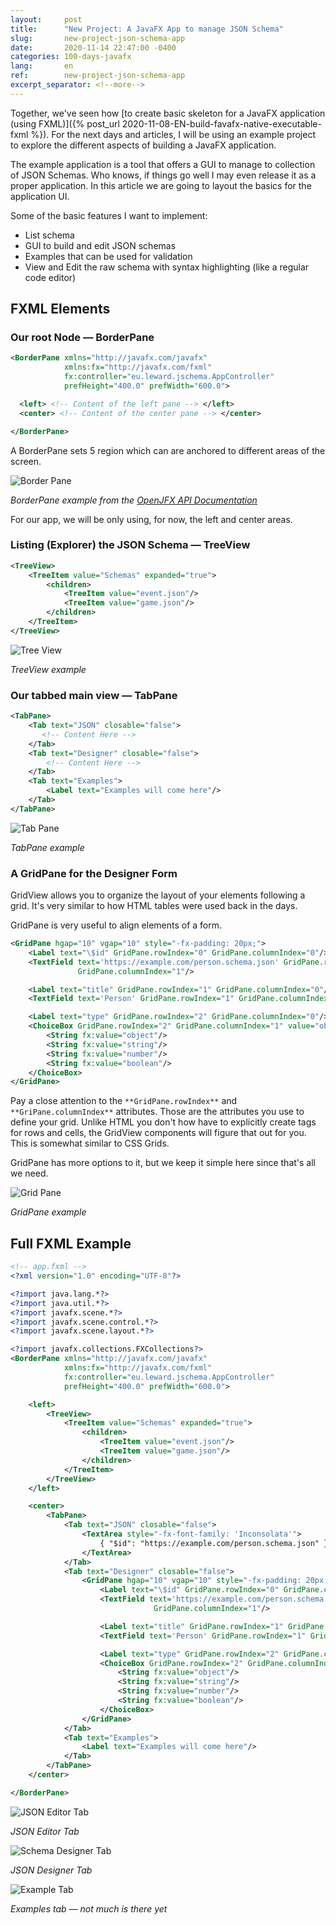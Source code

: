 ```yaml
---
layout:     post
title:      "New Project: A JavaFX App to manage JSON Schema"
slug:       new-project-json-schema-app
date:       2020-11-14 22:47:00 -0400
categories: 100-days-javafx
lang:       en
ref:        new-project-json-schema-app
excerpt_separator: <!--more-->
---
```


Together, we've seen how [to create basic skeleton for a JavaFX application (using FXML)]({% post_url 2020-11-08-EN-build-favafx-native-executable-fxml %}). For the next days and articles, I will be using an example project to explore the different aspects of building a JavaFX application.

The example application is a tool that offers a GUI to manage to collection of JSON Schemas. Who knows, if things go well I may even release it as a proper application. In this article we are going to layout the basics for the application UI.

<!--more-->

Some of the basic features I want to implement:

- List schema
- GUI to build and edit JSON schemas
- Examples that can be used for validation
- View and Edit the raw schema with syntax highlighting (like a regular code editor)

## FXML Elements

### Our root Node — BorderPane

```xml
<BorderPane xmlns="http://javafx.com/javafx"
            xmlns:fx="http://javafx.com/fxml"
            fx:controller="eu.leward.jschema.AppController"
            prefHeight="400.0" prefWidth="600.0">

  <left> <!-- Content of the left pane --> </left>
  <center> <!-- Content of the center pane --> </center>

</BorderPane>
```

A BorderPane sets 5 region which can are anchored to different areas of the screen.

![Border Pane](/assets/2020-11-14-new-project-json-schema-app/borderpane.png)

_BorderPane example from the [OpenJFX API Documentation](https://openjfx.io/javadoc/15/javafx.graphics/javafx/scene/layout/BorderPane.html)_

For our app, we will be only using, for now, the left and center areas.

### Listing (Explorer) the JSON Schema — TreeView

```xml
<TreeView>
    <TreeItem value="Schemas" expanded="true">
        <children>
            <TreeItem value="event.json"/>
            <TreeItem value="game.json"/>
        </children>
    </TreeItem>
</TreeView>
```

![Tree View](/assets/2020-11-14-new-project-json-schema-app/treeview.png)

_TreeView example_

### Our tabbed main view — TabPane

```xml
<TabPane>
    <Tab text="JSON" closable="false">
       <!-- Content Here -->
    </Tab>
    <Tab text="Designer" closable="false">
        <!-- Content Here -->
    </Tab>
    <Tab text="Examples">
        <Label text="Examples will come here"/>
    </Tab>
</TabPane>
```

![Tab Pane](/assets/2020-11-14-new-project-json-schema-app/tabpane.png)

_TabPane example_

### A GridPane for the Designer Form

GridView allows you to organize the layout of your elements following a grid. It's very similar to how HTML tables were used back in the days.

GridPane is very useful to align elements of a form.

```xml
<GridPane hgap="10" vgap="10" style="-fx-padding: 20px;">
    <Label text="\$id" GridPane.rowIndex="0" GridPane.columnIndex="0"/>
    <TextField text='https://example.com/person.schema.json' GridPane.rowIndex="0"
               GridPane.columnIndex="1"/>

    <Label text="title" GridPane.rowIndex="1" GridPane.columnIndex="0"/>
    <TextField text='Person' GridPane.rowIndex="1" GridPane.columnIndex="1"/>

    <Label text="type" GridPane.rowIndex="2" GridPane.columnIndex="0"/>
    <ChoiceBox GridPane.rowIndex="2" GridPane.columnIndex="1" value="object">
        <String fx:value="object"/>
        <String fx:value="string"/>
        <String fx:value="number"/>
        <String fx:value="boolean"/>
    </ChoiceBox>
</GridPane>
```

Pay a close attention to the `**GridPane.rowIndex**` and `**GriPane.columnIndex**` attributes. Those are the attributes you use to define your grid. Unlike HTML you don't how have to explicitly create tags for rows and cells, the GridView components will figure that out for you. This is somewhat similar to CSS Grids.

GridPane has more options to it, but we keep it simple here since that's all we need.

![Grid Pane](/assets/2020-11-14-new-project-json-schema-app/gridpane.png)

_GridPane example_

## Full FXML Example

```xml
<!-- app.fxml -->
<?xml version="1.0" encoding="UTF-8"?>

<?import java.lang.*?>
<?import java.util.*?>
<?import javafx.scene.*?>
<?import javafx.scene.control.*?>
<?import javafx.scene.layout.*?>

<?import javafx.collections.FXCollections?>
<BorderPane xmlns="http://javafx.com/javafx"
            xmlns:fx="http://javafx.com/fxml"
            fx:controller="eu.leward.jschema.AppController"
            prefHeight="400.0" prefWidth="600.0">

    <left>
        <TreeView>
            <TreeItem value="Schemas" expanded="true">
                <children>
                    <TreeItem value="event.json"/>
                    <TreeItem value="game.json"/>
                </children>
            </TreeItem>
        </TreeView>
    </left>

    <center>
        <TabPane>
            <Tab text="JSON" closable="false">
                <TextArea style="-fx-font-family: 'Inconsolata'">
                    { "$id": "https://example.com/person.schema.json" }
                </TextArea>
            </Tab>
            <Tab text="Designer" closable="false">
                <GridPane hgap="10" vgap="10" style="-fx-padding: 20px;">
                    <Label text="\$id" GridPane.rowIndex="0" GridPane.columnIndex="0"/>
                    <TextField text='https://example.com/person.schema.json' GridPane.rowIndex="0"
                                GridPane.columnIndex="1"/>

                    <Label text="title" GridPane.rowIndex="1" GridPane.columnIndex="0"/>
                    <TextField text='Person' GridPane.rowIndex="1" GridPane.columnIndex="1"/>

                    <Label text="type" GridPane.rowIndex="2" GridPane.columnIndex="0"/>
                    <ChoiceBox GridPane.rowIndex="2" GridPane.columnIndex="1" value="object">
                        <String fx:value="object"/>
                        <String fx:value="string"/>
                        <String fx:value="number"/>
                        <String fx:value="boolean"/>
                    </ChoiceBox>
                </GridPane>
            </Tab>
            <Tab text="Examples">
                <Label text="Examples will come here"/>
            </Tab>
        </TabPane>
    </center>

</BorderPane>
```

![JSON Editor Tab](/assets/2020-11-14-new-project-json-schema-app/full-tab1.png)


_JSON Editor Tab_

![Schema Designer Tab](/assets/2020-11-14-new-project-json-schema-app/full-tab2.png)

_JSON Designer Tab_

![Example Tab](/assets/2020-11-14-new-project-json-schema-app/full-tab1.png)

_Examples tab — not much is there yet_